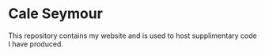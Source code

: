 # Cale Seymour
This repository contains my website and is used to host supplimentary code I have produced.
